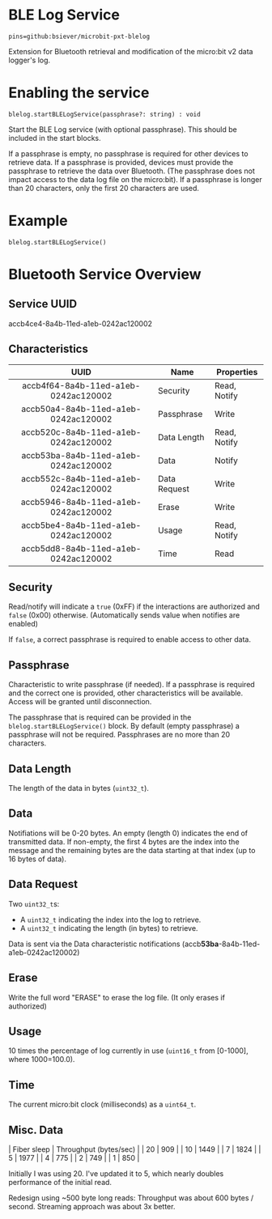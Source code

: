 # BLE Log Service

```package
pins=github:bsiever/microbit-pxt-blelog
```

Extension for Bluetooth retrieval and modification of the micro:bit v2 data logger's log.

# Enabling the service

```sig
blelog.startBLELogService(passphrase?: string) : void
```

Start the BLE Log service (with optional passphrase).  This should be included in the start blocks.

If a passphrase is empty, no passphrase is required for other devices to retrieve data.  If a passphrase is provided, devices must provide the passphrase to retrieve the data over Bluetooth. (The passphrase does not impact access to the data log file on the micro:bit).  If a passphrase is longer than 20 characters, only the first 20 characters are used.

# Example

```block
blelog.startBLELogService()
```


# Bluetooth Service Overview 


## Service UUID

accb4ce4-8a4b-11ed-a1eb-0242ac120002
## Characteristics

| UUID | Name |  Properties |
|:----:|------|-------------|
|accb4f64-8a4b-11ed-a1eb-0242ac120002 | Security  | Read, Notify|
|accb50a4-8a4b-11ed-a1eb-0242ac120002 | Passphrase |Write |
|accb520c-8a4b-11ed-a1eb-0242ac120002 | Data Length       | Read, Notify |
|accb53ba-8a4b-11ed-a1eb-0242ac120002 | Data       | Notify |
|accb552c-8a4b-11ed-a1eb-0242ac120002 | Data Request       |Write|
|accb5946-8a4b-11ed-a1eb-0242ac120002 | Erase        | Write |
|accb5be4-8a4b-11ed-a1eb-0242ac120002 | Usage        | Read, Notify |
|accb5dd8-8a4b-11ed-a1eb-0242ac120002 | Time        | Read |

## Security

Read/notify will indicate a `true` (0xFF) if the interactions are authorized and `false` (0x00) otherwise. (Automatically sends value when notifies are enabled)

If `false`, a correct passphrase is required to enable access to other data. 

## Passphrase

Characteristic to write passphrase (if needed).  If a passphrase is required and the correct one is provided, other characteristics will be available.  Access will be granted until disconnection.

The passphrase that is required can be provided in the `blelog.startBLELogService()` block.  By default (empty passphrase) a passphrase will not be required.  Passphrases are no more than 20 characters.

## Data Length

The length of the data in bytes (`uint32_t`).

## Data

Notifiations will be 0-20 bytes.  An empty (length 0) indicates the end of transmitted data.  If non-empty, the first 4 bytes are the index into the message and the remaining bytes are the data starting at that index (up to 16 bytes of data).

## Data Request

Two `uint32_t`s:  
 
* A `uint32_t` indicating the index into the log to retrieve.  
* A `uint32_t` indicating the length (in bytes) to retrieve.  

Data is sent via the Data characteristic notifications (accb**53ba**-8a4b-11ed-a1eb-0242ac120002) 

## Erase

Write the full word "ERASE" to erase the log file. (It only erases if authorized)

## Usage

10 times the percentage of log currently in use (`uint16_t` from [0-1000], where 1000=100.0). 

## Time

The current micro:bit clock (milliseconds) as a `uint64_t`.



<script src="https://makecode.com/gh-pages-embed.js"></script>
<script>makeCodeRender("{{ site.makecode.home_url }}", "{{ site.github.owner_name }}/{{ site.github.repository_name }}");</script>


## Misc. Data

| Fiber sleep | Throughput (bytes/sec) |
| 20 | 909 | 
| 10 | 1449 |
| 7 | 1824 |
| 5 | 1977 |
| 4 | 775 |
| 2 | 749 |
| 1 | 850 |

Initially I was using 20.  I've updated it to 5, which nearly doubles performance of the initial read. 

Redesign using ~500 byte long reads:  Throughput was about 600 bytes / second.  Streaming approach was about 3x better. 